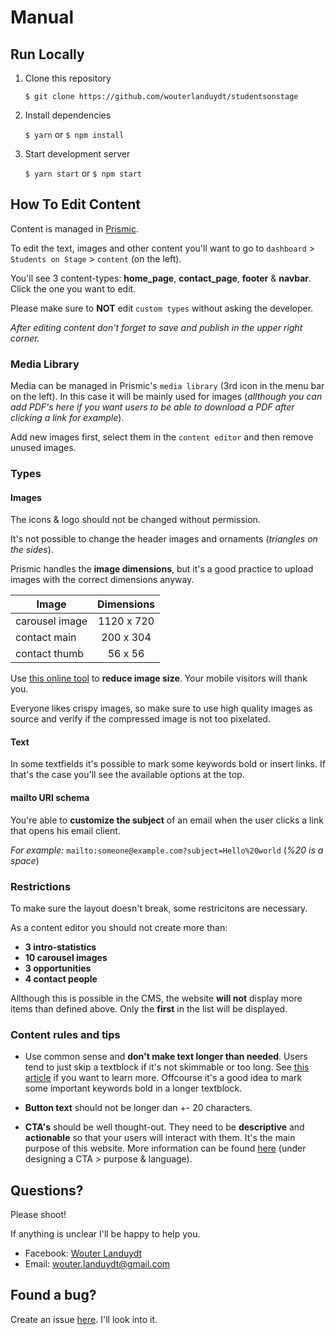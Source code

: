 # Manual

## Run Locally

1.  Clone this repository

    `$ git clone https://github.com/wouterlanduydt/studentsonstage`

2.  Install dependencies

    `$ yarn` or `$ npm install`

3.  Start development server

    `$ yarn start` or `$ npm start`

## How To Edit Content

Content is managed in [Prismic](https://prismic.io).

To edit the text, images and other content you'll want to go to `dashboard` > `Students on Stage` > `content` (on the left).

You'll see 3 content-types: **home_page**, **contact_page**, **footer** & **navbar**. Click the one you want to edit.

Please make sure to **NOT** edit `custom types` without asking the developer.

_After editing content don't forget to save and publish in the upper right corner._

### Media Library

Media can be managed in Prismic's `media library` (3rd icon in the menu bar on the left). In this case it will be mainly used for images (_allthough you can add PDF's here if you want users to be able to download a PDF after clicking a link for example_).

Add new images first, select them in the `content editor` and then remove unused images.

### Types

#### Images

The icons & logo should not be changed without permission.

It's not possible to change the header images and ornaments (_triangles on the sides_).

Prismic handles the **image dimensions**, but it's a good practice to upload images with the correct dimensions anyway.

| Image          | Dimensions |
| -------------- | :--------: |
| carousel image | 1120 x 720 |
| contact main   | 200 x 304  |
| contact thumb  |  56 x 56   |

Use [this online tool](http://optimizilla.com/nl/) to **reduce image size**. Your mobile visitors will thank you.

Everyone likes crispy images, so make sure to use high quality images as source and verify if the compressed image is not too pixelated.

#### Text

In some textfields it's possible to mark some keywords bold or insert links. If that's the case you'll see the available options at the top.

#### mailto URI schema

You're able to **customize the subject** of an email when the user clicks a link that opens his email client.

_For example:_ `mailto:someone@example.com?subject=Hello%20world` (_%20 is a space_)

### Restrictions

To make sure the layout doesn't break, some restricitons are necessary.

As a content editor you should not create more than:

* **3 intro-statistics**
* **10 carousel images**
* **3 opportunities**
* **4 contact people**

Allthough this is possible in the CMS, the website **will not** display more items than defined above. Only the **first** in the list will be displayed.

### Content rules and tips

* Use common sense and **don't make text longer than needed**. Users tend to just skip a textblock if it's not skimmable or too long. See [this article](https://www.nngroup.com/articles/how-little-do-users-read) if you want to learn more. Offcourse it's a good idea to mark some important keywords bold in a longer textblock.

* **Button text** should not be longer dan +- 20 characters.

* **CTA's** should be well thought-out. They need to be **descriptive** and **actionable** so that your users will interact with them. It's the main purpose of this website. More information can be found [here](https://litmus.com/blog/click-tap-and-touch-a-guide-to-cta-best-practices) (under designing a CTA > purpose & language).

## Questions?

Please shoot!

If anything is unclear I'll be happy to help you.

* Facebook: [Wouter Landuydt](https://www.facebook.com/wouter.landuydt)
* Email: [wouter.landuydt@gmail.com](mailto:wouter.landuydt@gmail.com)

## Found a bug?

Create an issue [here](https://github.com/wouterlanduydt/studentsonstage/issues). I'll look into it.
